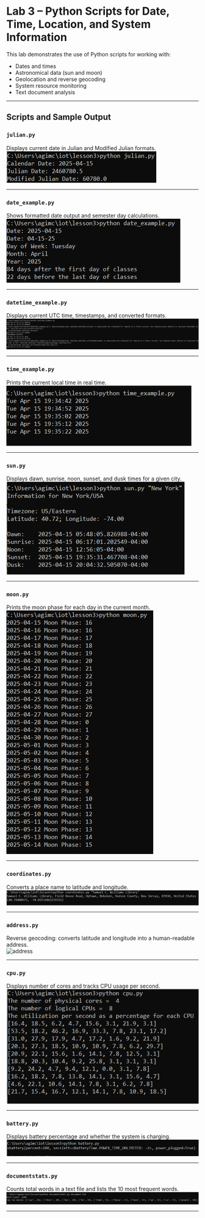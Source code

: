 # Lab 3 – Python Scripts for Date, Time, Location, and System Information

This lab demonstrates the use of Python scripts for working with:

- Dates and times  
- Astronomical data (sun and moon)  
- Geolocation and reverse geocoding  
- System resource monitoring  
- Text document analysis

---

## Scripts and Sample Output

### `julian.py`  
Displays current date in Julian and Modified Julian formats.  
![julian](julian.py.png)

---

### `date_example.py`  
Shows formatted date output and semester day calculations.  
![date_example](date_example.py.png)

---

### `datetime_example.py`  
Displays current UTC time, timestamps, and converted formats.  
![datetime_example](datetime_example.py.png)

---

### `time_example.py`  
Prints the current local time in real time.  
![time_example](time_example1.py.png)

---

### `sun.py`  
Displays dawn, sunrise, noon, sunset, and dusk times for a given city.  
![sun](Sun.pyNewyork.png)

---

### `moon.py`  
Prints the moon phase for each day in the current month.  
![moon](moon.py.png)

---

### `coordinates.py`  
Converts a place name to latitude and longitude.  
![coordinates](samuelclibrarycoord.png)

---

### `address.py`  
Reverse geocoding: converts latitude and longitude into a human-readable address.  
![address](address.py(#).png)

---

### `cpu.py`  
Displays number of cores and tracks CPU usage per second.  
![cpu](CPU.py.png)

---

### `battery.py`  
Displays battery percentage and whether the system is charging.  
![battery](battery.py.png)

---

### `documentstats.py`  
Counts total words in a text file and lists the 10 most frequent words.  
![documentstats](docunmentstats.py.png)

---


